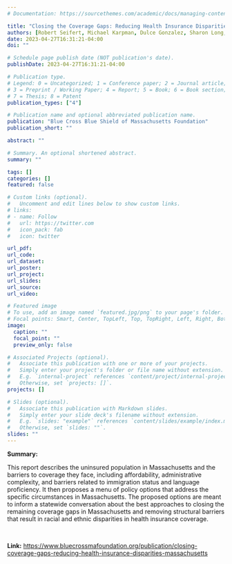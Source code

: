 ```yaml
---
# Documentation: https://sourcethemes.com/academic/docs/managing-content/

title: "Closing the Coverage Gaps: Reducing Health Insurance Disparities in Massachusetts"
authors: [Robert Seifert, Michael Karpman, Dulce Gonzalez, Sharon Long, Andrew Green, Clare Wang Pan, Kristy Helscel, Benjamin Moriarty, and Rebecca Elliott]
date: 2023-04-27T16:31:21-04:00
doi: ""

# Schedule page publish date (NOT publication's date).
publishDate: 2023-04-27T16:31:21-04:00

# Publication type.
# Legend: 0 = Uncategorized; 1 = Conference paper; 2 = Journal article;
# 3 = Preprint / Working Paper; 4 = Report; 5 = Book; 6 = Book section;
# 7 = Thesis; 8 = Patent
publication_types: ["4"]

# Publication name and optional abbreviated publication name.
publication: "Blue Cross Blue Shield of Massachusetts Foundation"
publication_short: ""

abstract: ""

# Summary. An optional shortened abstract.
summary: ""

tags: []
categories: []
featured: false

# Custom links (optional).
#   Uncomment and edit lines below to show custom links.
# links:
# - name: Follow
#   url: https://twitter.com
#   icon_pack: fab
#   icon: twitter

url_pdf:
url_code:
url_dataset:
url_poster:
url_project:
url_slides:
url_source:
url_video:

# Featured image
# To use, add an image named `featured.jpg/png` to your page's folder. 
# Focal points: Smart, Center, TopLeft, Top, TopRight, Left, Right, BottomLeft, Bottom, BottomRight.
image:
  caption: ""
  focal_point: ""
  preview_only: false

# Associated Projects (optional).
#   Associate this publication with one or more of your projects.
#   Simply enter your project's folder or file name without extension.
#   E.g. `internal-project` references `content/project/internal-project/index.md`.
#   Otherwise, set `projects: []`.
projects: []

# Slides (optional).
#   Associate this publication with Markdown slides.
#   Simply enter your slide deck's filename without extension.
#   E.g. `slides: "example"` references `content/slides/example/index.md`.
#   Otherwise, set `slides: ""`.
slides: ""
---
```

**Summary:**

This report describes the uninsured population in Massachusetts and the barriers to coverage they face, including affordability, administrative complexity, and barriers related to immigration status and language proficiency. It then proposes a menu of policy options that address the specific circumstances in Massachusetts. The proposed options are meant to inform a statewide conversation about the best approaches to closing the remaining coverage gaps in Massachusetts and removing structural barriers that result in racial and ethnic disparities in health insurance coverage.

<br/>

**Link:** <https://www.bluecrossmafoundation.org/publication/closing-coverage-gaps-reducing-health-insurance-disparities-massachusetts>